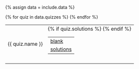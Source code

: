 {% assign data = include.data %}
<table class="asst-table">
{% for quiz in data.quizzes %}
<tr>
	<td>{{ quiz.name }}</td>
	<td> 
		<table class="inner">
		  <tr>
			    <td><a href="{{ quiz.url }}">blank</a></td>
			</tr>
			{% if quiz.solutions %}
			<tr>
			    <td><a href="{{ data.home }}/{{ quiz.solutions }}">solutions</a></td>
			</tr>
			{% endif %}
		</table>
		<div style="padding-bottom: 10px"></div>
	</td>
</tr>
{% endfor %}
</table>
